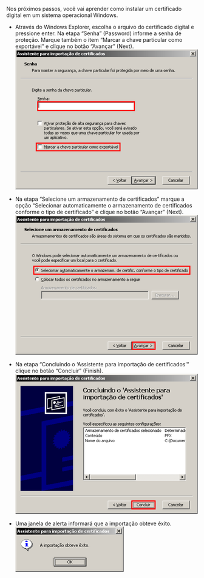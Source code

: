 Nos próximos passos, você vai aprender como instalar um certificado digital em um sistema operacional Windows. 

- Através do Windows Explorer, escolha o arquivo do certificado digital e pressione enter. Na etapa “Senha” (Password) informe a senha de proteção. Marque também o item “Marcar a chave particular como exportável” e clique no botão “Avançar” (Next).
![Alt text](../assets/implantacao-da-nf-e/instala_copia_A1_IE_clip_image010.gif)

- Na etapa “Selecione um armazenamento de certificados” marque a opção “Selecionar automaticamente o armazenamento de certificados conforme o tipo de certificado” e clique no botão “Avançar” (Next).
![Alt text](../assets/implantacao-da-nf-e/instala_copia_A1_IE_clip_image011.gif)

- Na etapa “Concluindo o ‘Assistente para importação de certificados’” clique no botão “Concluir” (Finish).
![Alt text](../assets/implantacao-da-nf-e/instala_copia_A1_IE_clip_image012.gif)

- Uma janela de alerta informará que a importação obteve êxito.
![Alt text](../assets/implantacao-da-nf-e/instala_copia_A1_IE_clip_image013.gif)
